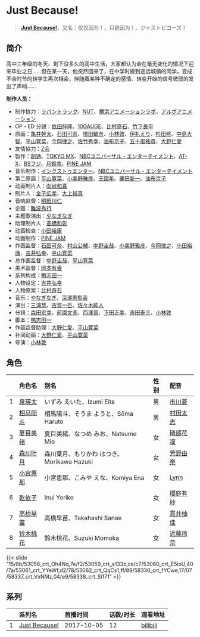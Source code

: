 # Just Because!


> <u>**[Just Because!](https://bgm.tv/subject/212278)**</u>，又名：仅仅因为！、只是因为！、ジャストビコーズ！

## 简介

高中三年级的冬天、剩下没多久的高中生活，大家都认为会在毫无变化的情况下迎来毕业之日……但在某一天，他突然回来了，在中学时搬到遥远城镇的同学，变成不合时节的转学生再次相会，伴随着某种不确定的感情、转变开始的信号微弱的发出了声响……

**制作人员：**
- 制作协力：[ラパントラック](https://bgm.tv/person/32096)、[NUT](https://bgm.tv/person/26520)、[横浜アニメーションラボ](https://bgm.tv/person/33082)、[アルボアニメーション](https://bgm.tv/person/35584)
- OP・ED 分镜：[依田伸隆](https://bgm.tv/person/28648)、[10GAUGE](https://bgm.tv/person/45317)、[比村奇石](https://bgm.tv/person/15294)、[竹下良平](https://bgm.tv/person/25407)
- 原画：[亀井幹太](https://bgm.tv/person/7906)、[石田可奈](https://bgm.tv/person/6886)、[増田敏彦](https://bgm.tv/person/1818)、[小林敦](https://bgm.tv/person/19108)、[伊礼えり](https://bgm.tv/person/32333)、[杉田柊](https://bgm.tv/person/27816)、[中島大智](https://bgm.tv/person/33635)、[平山寛菜](https://bgm.tv/person/35699)、[今岡律之](https://bgm.tv/person/24933)、[佐竹秀幸](https://bgm.tv/person/25743)、[油布京子](https://bgm.tv/person/35696)、[五十嵐祐貴](https://bgm.tv/person/25656)、[大野仁愛](https://bgm.tv/person/37592)
- 友情協力：[Z会](https://bgm.tv/person/49990)
- 製作：[創通](https://bgm.tv/person/182)、[TOKYO MX](https://bgm.tv/person/27644)、[NBCユニバーサル・エンターテイメント](https://bgm.tv/person/3750)、[AT-X](https://bgm.tv/person/230)、[BSフジ](https://bgm.tv/person/47467)、[月鈴舎](https://bgm.tv/person/52174)、[PINE JAM](https://bgm.tv/person/22499)
- 音乐制作：[インクストゥエンター](https://bgm.tv/person/47893)、[NBCユニバーサル・エンターテイメント](https://bgm.tv/person/3750)
- 第二原画：[平山寛菜](https://bgm.tv/person/35699)、[小美野雅彦](https://bgm.tv/person/12423)、[王國年](https://bgm.tv/person/13926)、[栗田新一](https://bgm.tv/person/12411)、[油布京子](https://bgm.tv/person/35696)
- 动画制片人：[向峠和喜](https://bgm.tv/person/42287)
- 制片人：[金子広孝](https://bgm.tv/person/43388)、[大上裕真](https://bgm.tv/person/55544)
- 音响监督：[明田川仁](https://bgm.tv/person/477)
- 企画：[難波秀行](https://bgm.tv/person/38187)
- 主题歌演出：[やなぎなぎ](https://bgm.tv/person/7019)
- 助理制片人：[髙橋和彰](https://bgm.tv/person/48944)
- 动画检查：[小田裕康](https://bgm.tv/person/12433)
- 动画制作：[PINE JAM](https://bgm.tv/person/22499)
- 作画监督：[石田可奈](https://bgm.tv/person/6886)、[村山公輔](https://bgm.tv/person/12600)、[中野圭哉](https://bgm.tv/person/13051)、[小美野雅彦](https://bgm.tv/person/12423)、[今岡律之](https://bgm.tv/person/24933)、[小田裕康](https://bgm.tv/person/12433)、[吉井弘幸](https://bgm.tv/person/25486)、[平山寛菜](https://bgm.tv/person/35699)
- 总作画监督：[中野圭哉](https://bgm.tv/person/13051)、[平山寛菜](https://bgm.tv/person/35699)
- 美术监督：[岡本有香](https://bgm.tv/person/16176)
- 系列构成：[鴨志田一](https://bgm.tv/person/6285)
- 人物设定：[吉井弘幸](https://bgm.tv/person/25486)
- 人物原案：[比村奇石](https://bgm.tv/person/15294)
- 音乐：[やなぎなぎ](https://bgm.tv/person/7019)、[深澤恵梨香](https://bgm.tv/person/31070)
- 演出：[三浦慧](https://bgm.tv/person/27226)、[古賀一臣](https://bgm.tv/person/12096)、[佐々木純人](https://bgm.tv/person/16011)
- 分镜：[森田宏幸](https://bgm.tv/person/2213)、[前園文夫](https://bgm.tv/person/23066)、[西澤晋](https://bgm.tv/person/316)、[下田正美](https://bgm.tv/person/278)、[吉田泰三](https://bgm.tv/person/10005)、[小林敦](https://bgm.tv/person/19108)
- 脚本：[鴨志田一](https://bgm.tv/person/6285)
- 作画监督助理：[大野仁愛](https://bgm.tv/person/37592)、[平山寛菜](https://bgm.tv/person/35699)
- 补间动画：[大野仁愛](https://bgm.tv/person/37592)、[平山寛菜](https://bgm.tv/person/35699)
- 导演：[小林敦](https://bgm.tv/person/19108)

## 角色

|     |   角色名   |   别名  | 性别 |  配音  |
|:--- |:------  |:----      |:---  |:--   |
| 1 | [泉瑛太](https://bgm.tv/character/53058) | いずみ えいた、Izumi Eita | 男 | [市川蒼](https://bgm.tv/person/30942) |
| 2 | [相马阳斗](https://bgm.tv/character/53059) | 相馬陽斗、そうま ようと、Sōma Haruto | 男 | [村田太志](https://bgm.tv/person/13320) |
| 3 | [夏目美绪](https://bgm.tv/character/53060) | 夏目美緒、なつめ みお、Natsume Mio | 女 | [礒部花凜](https://bgm.tv/person/20438) |
| 4 | [森川叶月](https://bgm.tv/character/53061) | 森川葉月、もりかわ はつき、Morikawa Hazuki | 女 | [芳野由奈](https://bgm.tv/person/19497) |
| 5 | [小宫惠那](https://bgm.tv/character/53062) | 小宮恵那、こみや えな、Komiya Ena | 女 | [Lynn](https://bgm.tv/person/15497) |
| 6 | [乾依子](https://bgm.tv/character/58336) | Inui Yoriko | 女 | [櫻庭有紗](https://bgm.tv/person/23518) |
| 7 | [高桥早苗](https://bgm.tv/character/58337) | 高橋早苗、Takahashi Sanae | 女 | [貫井柚佳](https://bgm.tv/person/25335) |
| 8 | [铃木桃花](https://bgm.tv/character/58338) | 鈴木桃花、Suzuki Momoka | 女 | [近藤玲奈](https://bgm.tv/person/26509) |

{{< slide "15/8b/53058_crt_Oh4Nq,7e/f2/53059_crt_s133z,ce/c7/53060_crt_E5ioU,40/7a/53061_crt_YYeWf,d2/78/53062_crt_QqCs1,ff/89/58336_crt_fYCwe,17/07/58337_crt_VxNMz,04/e9/58338_crt_Si171" >}}

## 系列

|     |   系列名   |   首播时间  | 话数/时长  | 观看地址 |
|:---  |:------    |:----      |:---       |:---  |
| 1 |[Just Because!](https://bgm.tv/subject/212278)| 2017-10-05 | 12 | [bilibili](https://www.bilibili.com/bangumi/play/ep115160)  |



